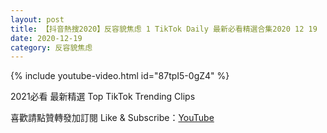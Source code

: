 ```yaml
---
layout: post
title: 【抖音熱搜2020】反容貌焦虑 1 TikTok Daily 最新必看精選合集2020 12 19
date: 2020-12-19
category: 反容貌焦虑
---
```


{% include youtube-video.html id="87tpI5-0gZ4" %}

2021必看 最新精選 Top TikTok Trending Clips

喜歡請點贊轉發加訂閱 Like & Subscribe：[YouTube](https://www.youtube.com/channel/UCAoR7VcanIPd04uEq_GIylA/videos)

